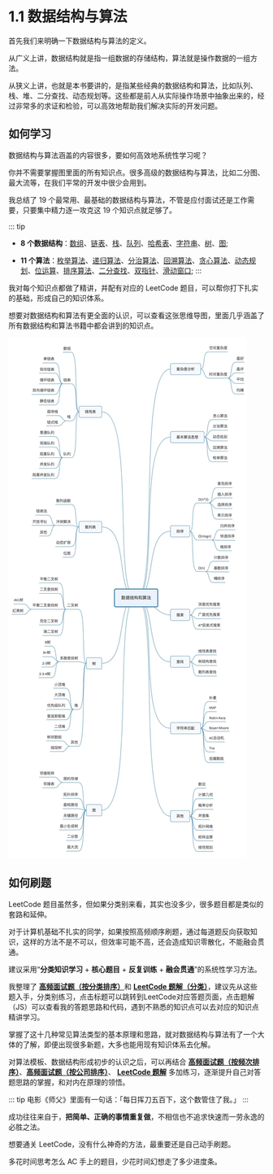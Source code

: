 # 1.1 数据结构与算法

首先我们来明确一下数据结构与算法的定义。

从广义上讲，数据结构就是指一组数据的存储结构，算法就是操作数据的一组方法。

从狭义上讲，也就是本书要讲的，是指某些经典的数据结构和算法，比如队列、栈、堆、二分查找、动态规划等。这些都是前人从实际操作场景中抽象出来的，经过非常多的求证和检验，可以高效地帮助我们解决实际的开发问题。

## 如何学习

数据结构与算法涵盖的内容很多，要如何高效地系统性学习呢？

你并不需要掌握图里面的所有知识点。很多高级的数据结构与算法，比如二分图、最大流等，在我们平常的开发中很少会用到。

我总结了 19 个最常用、最基础的数据结构与算法，不管是应付面试还是工作需要，只要集中精力逐一攻克这 19 个知识点就足够了。

::: tip

- **8 个数据结构**：[数组](../ds/0_array)、[链表](../ds/1_linked_list)、[栈](../ds/2_stack)、[队列](../ds/3_queue)、[哈希表](../ds/4_hash_table)、[字符串](../ds/5_string)、[树](../ds/6_tree)、[图](../ds/7_graph);

- **11 个算法**：[枚举算法](../algorithm/0_enumeration)、[递归算法](../algorithm/1_recursion)、[分治算法](../algorithm/2_divide_conquer)、[回溯算法](../algorithm/3_backtracking)、[贪心算法](../algorithm/4_greed)、[动态规划](../algorithm/5_dynamic_programming)、[位运算](../algorithm/6_bit)、[排序算法](../algorithm/7_sort)、[二分查找](../algorithm/8_binary_search)、[双指针](../algorithm/9_two_pointer)、[滑动窗口](../algorithm/10_slide_window);
  :::

我对每个知识点都做了精讲，并配有对应的 LeetCode 题目，可以帮你打下扎实的基础，形成自己的知识体系。

想要对数据结构和算法有更全面的认识，可以查看这张思维导图，里面几乎涵盖了所有数据结构和算法书籍中都会讲到的知识点。

![](../../../assets/images/913e0ababe43a2d57267df5c5f0832a7.png)

## 如何刷题

LeetCode 题目虽然多，但如果分类别来看，其实也没多少，很多题目都是类似的套路和延伸。

对于计算机基础不扎实的同学，如果按照高频顺序刷题，通过每道题反向获取知识，这样的方法不是不可以，但效率可能不高，还会造成知识零散化，不能融会贯通。

建议采用“**分类知识学习** + **核心题目** + **反复训练** + **融会贯通**”的系统性学习方法。

我整理了 [**高频面试题（按分类排序）**](../outline/4_top_200_list)和 [**LeetCode 题解（分类）**](../outline/3_categories_list)，建议先从这些题入手，分类别练习，点击标题可以跳转到LeetCode对应答题页面，点击题解（JS）可以查看我的答题思路和代码，遇到不熟悉的知识点可以去对应的知识点精讲学习。

掌握了这十几种常见算法类型的基本原理和思路，就对数据结构与算法有了一个大体的了解，即便出现很多新题，大多也能用现有知识体系去化解。

对算法模板、数据结构形成初步的认识之后，可以再结合 [**高频面试题（按频次排序）**](../outline/5_frequency_list)、[**高频面试题（按公司排序）**](../outline/6_company_list)、 [**LeetCode 题解**](../outline/2_solution_list) 多加练习，逐渐提升自己对答题思路的掌握，和对内在原理的领悟。

::: tip
电影《师父》里面有一句话：「每日挥刀五百下，这个数管住了我。」
:::

成功往往来自于，**把简单、正确的事情重复做**，不相信也不追求快速而一劳永逸的必胜之法。

想要通关 LeetCode，没有什么神奇的方法，最重要还是自己动手刷题。

多花时间思考怎么 AC 手上的题目，少花时间幻想走了多少进度条。
